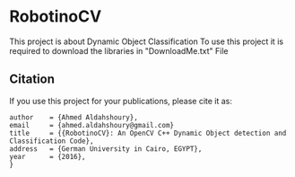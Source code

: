 # RobotinoCV
This project is about Dynamic Object Classification
To use this project it is required to download the libraries in "DownloadMe.txt" File

Citation
--------
If you use this project for your publications, please cite it as:
```
author    = {Ahmed Aldahshoury},
email     = {ahmed.aldahshoury@gmail.com}
title     = {{RobotinoCV}: An OpenCV C++ Dynamic Object detection and Classification Code},
address   = {German University in Cairo, EGYPT},
year      = {2016},
}
```
